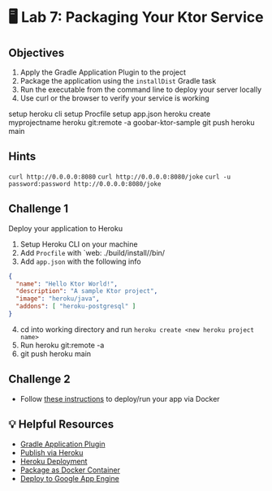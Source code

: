 # 🖥 Lab 7: Packaging Your Ktor Service

## Objectives
1. Apply the Gradle Application Plugin to the project
2. Package the application using the `installDist` Gradle task
3. Run the executable from the command line to deploy your server locally
4. Use curl or the browser to verify your service is working

setup heroku cli
setup Procfile
setup app.json
heroku create myprojectname
heroku git:remote -a goobar-ktor-sample
git push heroku main

## Hints
`curl http://0.0.0.0:8080`
`curl http://0.0.0.0:8080/joke`
`curl -u password:password http://0.0.0.0:8080/joke`

## Challenge 1
Deploy your application to Heroku

1. Setup Heroku CLI on your machine
2. Add `Procfile` with `web: ./build/install/<project name>/bin/<project name>
3. Add `app.json` with the following info
```json
{
  "name": "Hello Ktor World!",
  "description": "A sample Ktor project",
  "image": "heroku/java",
  "addons": [ "heroku-postgresql" ]
}
```

4. cd into working directory and run `heroku create <new heroku project name>`
5. Run heroku git:remote -a <new heroku project name>
6. git push heroku main

## Challenge 2
- Follow [these instructions](https://ktor.io/docs/docker.html) to deploy/run your app via Docker

## 💡 Helpful Resources
- [Gradle Application Plugin](https://ktor.io/docs/gradle-application-plugin.html)
- [Publish via Heroku](https://dev.to/kotlin/publishing-server-side-kotlin-applications-ktor-on-heroku-2ce4)
- [Heroku Deployment](https://ktor.io/docs/heroku.html)
- [Package as Docker Container](https://ktor.io/docs/docker.html)
- [Deploy to Google App Engine](https://ktor.io/docs/google-app-engine.html)